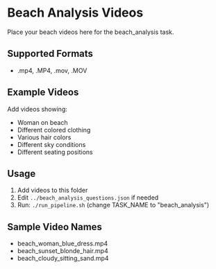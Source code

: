 # Beach Analysis Videos

Place your beach videos here for the beach_analysis task.

## Supported Formats
- .mp4, .MP4, .mov, .MOV

## Example Videos
Add videos showing:
- Woman on beach
- Different colored clothing
- Various hair colors
- Different sky conditions
- Different seating positions

## Usage
1. Add videos to this folder
2. Edit `../beach_analysis_questions.json` if needed
3. Run: `./run_pipeline.sh` (change TASK_NAME to "beach_analysis")

## Sample Video Names
- beach_woman_blue_dress.mp4
- beach_sunset_blonde_hair.mp4
- beach_cloudy_sitting_sand.mp4